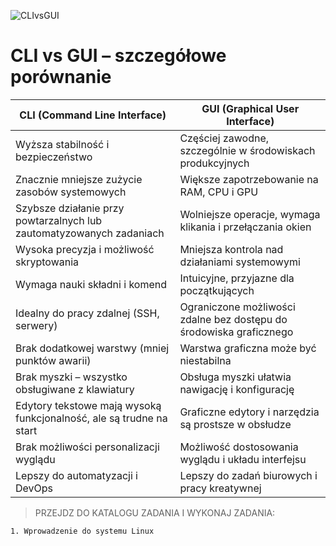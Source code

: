![CLIvsGUI](1_08_1_clivsgui.png)
# CLI vs GUI – szczegółowe porównanie

| **CLI (Command Line Interface)**                                    | **GUI (Graphical User Interface)**                                 |
|---------------------------------------------------------------------|----------------------------------------------------------------------|
| Wyższa stabilność i bezpieczeństwo                                  | Częściej zawodne, szczególnie w środowiskach produkcyjnych          |
| Znacznie mniejsze zużycie zasobów systemowych                       | Większe zapotrzebowanie na RAM, CPU i GPU                           |
| Szybsze działanie przy powtarzalnych lub zautomatyzowanych zadaniach| Wolniejsze operacje, wymaga klikania i przełączania okien           |
| Wysoka precyzja i możliwość skryptowania                            | Mniejsza kontrola nad działaniami systemowymi                       |
| Wymaga nauki składni i komend                                        | Intuicyjne, przyjazne dla początkujących                            |
| Idealny do pracy zdalnej (SSH, serwery)                              | Ograniczone możliwości zdalne bez dostępu do środowiska graficznego |
| Brak dodatkowej warstwy (mniej punktów awarii)                      | Warstwa graficzna może być niestabilna                              |
| Brak myszki – wszystko obsługiwane z klawiatury                     | Obsługa myszki ułatwia nawigację i konfigurację                     |
| Edytory tekstowe mają wysoką funkcjonalność, ale są trudne na start | Graficzne edytory i narzędzia są prostsze w obsłudze                 |
| Brak możliwości personalizacji wyglądu                              | Możliwość dostosowania wyglądu i układu interfejsu                  |
| Lepszy do automatyzacji i DevOps                                     | Lepszy do zadań biurowych i pracy kreatywnej                        |


>PRZEJDZ DO KATALOGU ZADANIA I WYKONAJ ZADANIA:

```
1. Wprowadzenie do systemu Linux
```